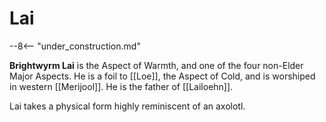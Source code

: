 # Lai

--8<-- "under_construction.md"

**Brightwyrm Lai** is the Aspect of Warmth, and one of the four non-Elder Major Aspects. He is a foil to [[Loe]], the Aspect of Cold, and is worshiped in western [[Merijool]]. He is the father of [[Lailoehn]].

Lai takes a physical form highly reminiscent of an axolotl. 
